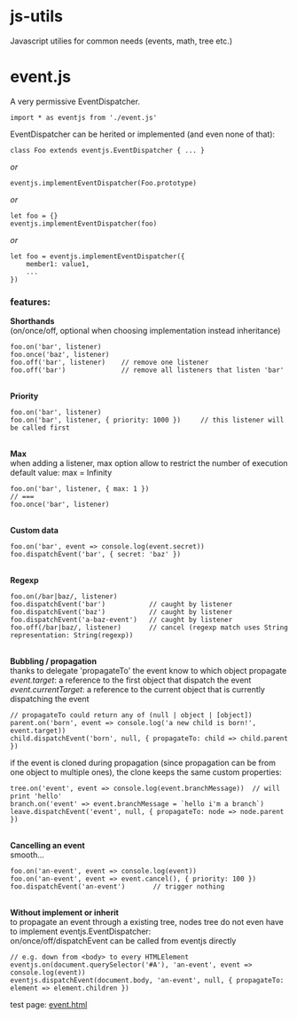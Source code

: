 # js-utils
Javascript utilies for common needs (events, math, tree etc.)

# event.js
A very permissive EventDispatcher.   
```
import * as eventjs from './event.js'
```

EventDispatcher can be herited or implemented (and even none of that):
```
class Foo extends eventjs.EventDispatcher { ... }
```
_or_
``` 
eventjs.implementEventDispatcher(Foo.prototype)
```
_or_
``` 
let foo = {}
eventjs.implementEventDispatcher(foo)
```
_or_
``` 
let foo = eventjs.implementEventDispatcher({
	member1: value1,
	...
})
```

### features:

__Shorthands__
<br> (on/once/off, optional when choosing implementation instead inheritance) 
```
foo.on('bar', listener)
foo.once('baz', listener)
foo.off('bar', listener)    // remove one listener
foo.off('bar')              // remove all listeners that listen 'bar'
```

<br> __Priority__
<br>
```
foo.on('bar', listener)
foo.on('bar', listener, { priority: 1000 })     // this listener will be called first
```

<br> __Max__
<br> when adding a listener, max option allow to restrict the number of execution
<br> default value: max = Infinity 
```
foo.on('bar', listener, { max: 1 })
// ===
foo.once('bar', listener)
```

<br> __Custom data__
<br>
```
foo.on('bar', event => console.log(event.secret))
foo.dispatchEvent('bar', { secret: 'baz' })
```

<br> __Regexp__
<br>
```
foo.on(/bar|baz/, listener)
foo.dispatchEvent('bar')           // caught by listener
foo.dispatchEvent('baz')           // caught by listener
foo.dispatchEvent('a-baz-event')   // caught by listener
foo.off(/bar|baz/, listener)       // cancel (regexp match uses String representation: String(regexp))
```

<br> __Bubbling / propagation__
<br> thanks to delegate 'propagateTo' the event know to which object propagate
<br> _event.target_: a reference to the first object that dispatch the event
<br> _event.currentTarget_: a reference to the current object that is currently dispatching the event
```
// propagateTo could return any of (null | object | [object])
parent.on('born', event => console.log('a new child is born!', event.target))
child.dispatchEvent('born', null, { propagateTo: child => child.parent })
```
if the event is cloned during propagation (since propagation can be from one object to multiple ones), the clone keeps the same custom properties:
```
tree.on('event', event => console.log(event.branchMessage))  // will print 'hello'
branch.on('event' => event.branchMessage = `hello i'm a branch`)
leave.dispatchEvent('event', null, { propagateTo: node => node.parent })
```

<br> __Cancelling an event__
<br> smooth...
```
foo.on('an-event', event => console.log(event))
foo.on('an-event', event => event.cancel(), { priority: 100 })
foo.dispatchEvent('an-event')		// trigger nothing
```


<br> __Without implement or inherit__
<br> to propagate an event through a existing tree, nodes tree do not even have to implement eventjs.EventDispatcher:
<br> on/once/off/dispatchEvent can be called from eventjs directly
```
// e.g. down from <body> to every HTMLElement
eventjs.on(document.querySelector('#A'), 'an-event', event => console.log(event))
eventjs.dispatchEvent(document.body, 'an-event', null, { propagateTo: element => element.children })
```

test page: [event.html](http://htmlpreview.github.io/?https://github.com/jniac/js-utils/blob/master/test/event.html)  
